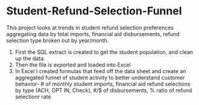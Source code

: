 # Student-Refund-Selection-Funnel
This project looks at trends in student refund selection preferences aggregating data by total imports, financial aid disbursements, refund selection type broken out by year/month. 

1. First the SQL extract is created to get the student population, and clean up the data.
2. Then the file is exported and loaded into Excel
3. In Excel I created formulas that feed off the data sheet and create an aggregated funnel of student activity to better understand customer behavior- # of monthly student imports, financial aid refund selections by type (ACH, OPT IN, Check), #/$ of disbursements, % ratio of refund selectionr rate

